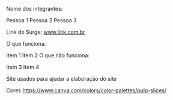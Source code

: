 Nome dos integrantes:

Pessoa 1
Pessoa 2
Pessoa 3

Link do Surge: www.link.com.br

O que funciona:

Item 1
Item 2
O que não funciona:

Item 3
Item 4

Site usados para ajudar a elaboração do site

Cores
https://www.canva.com/colors/color-palettes/pulp-slices/
